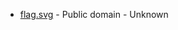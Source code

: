 * [flag.svg](https://commons.wikimedia.org/wiki/File:Evje_og_Hornnes_komm.svg) - Public domain - Unknown
